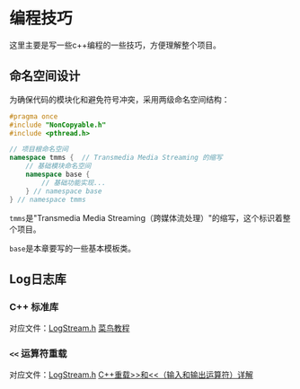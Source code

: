 # 编程技巧

这里主要是写一些c++编程的一些技巧，方便理解整个项目。

## 命名空间设计

为确保代码的模块化和避免符号冲突，采用两级命名空间结构：

```cpp
#pragma once
#include "NonCopyable.h"
#include <pthread.h>

// 项目根命名空间
namespace tmms {  // Transmedia Media Streaming 的缩写
    // 基础模块命名空间
    namespace base {
        // 基础功能实现...
    } // namespace base
} // namespace tmms
```

`tmms`是"Transmedia Media Streaming（跨媒体流处理）"的缩写，这个标识着整个项目。

`base`是本章要写的一些基本模板类。

## Log日志库

### C++ 标准库 <sstream>

对应文件：[LogStream.h](../include/base/LogStream.h#L40)
[菜鸟教程](https://www.runoob.com/cplusplus/cpp-libs-sstream.html)

### `<<` 运算符重载
对应文件：[LogStream.h](../include/base/LogStream.h#L33)
[C++重载>>和<<（输入和输出运算符）详解](https://c.biancheng.net/view/2311.html)



  